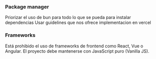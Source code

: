 ### Package manager

Priorizar el uso de bun para todo lo que se pueda para instalar dependencias
Usar guidelines que nos ofrece implementacion en vercel

### Frameworks

Está prohibido el uso de frameworks de frontend como React, Vue o Angular. El proyecto debe mantenerse con JavaScript puro (Vanilla JS).